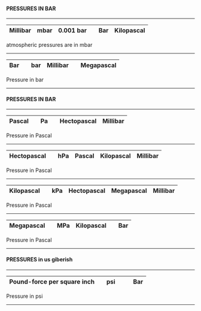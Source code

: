 #### PRESSURES IN BAR ####

-------------
| Millibar | mbar | 0.001 bar |  | Bar | Kilopascal | 
|---|---|---|---|---|---|

atmospheric pressures are in mbar

-------------
| Bar |  | bar | Millibar |  | Megapascal | 
|---|---|---|---|---|---|

Pressure in bar

-------------

#### PRESSURES IN BAR ####

-------------
| Pascal |  | Pa |  | Hectopascal | Millibar | 
|---|---|---|---|---|---|

Pressure in Pascal

-------------
| Hectopascal |  | hPa | Pascal | Kilopascal | Millibar | 
|---|---|---|---|---|---|

Pressure in Pascal

-------------
| Kilopascal |  | kPa | Hectopascal | Megapascal | Millibar  | 
|---|---|---|---|---|---|

Pressure in Pascal

-------------
| Megapascal |  | MPa | Kilopascal |  | Bar | 
|---|---|---|---|---|---|

Pressure in Pascal

-------------

#### PRESSURES in us giberish ####

-------------
| Pound-force per square inch |  | psi |  |  | Bar | 
|---|---|---|---|---|---|

Pressure in psi

-------------







